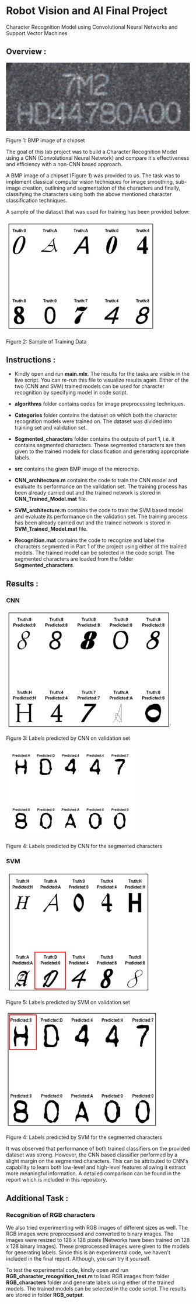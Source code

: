 # Robot Vision and AI Final Project
 Character Recognition Model using Convolutional Neural Networks and Support Vector Machines

## Overview :

![Chipset BMP image](src/charact2.bmp)

Figure 1: BMP image of a chipset

The goal of this lab project was to build a Character Recognition Model using a CNN (Convolutional Neural Network) and compare it's effectiveness and efficiency with a non-CNN based approach. 

A BMP image of a chipset (Figure 1) was provided to us. The task was to implement classical computer vision techniques for image smoothing, sub-image creation, outlining and segmentation of the characters and finally, classifying the characters using both the above mentioned character classification techniques.

A sample of the dataset that was used for training has been provided below:

![Dataset Sample](imgs/sample_dataset.png)

Figure 2: Sample of Training Data


## Instructions :

- Kindly open and run **main.mlx**. The results for the tasks are visible in the live script. You can re-run this file to visualize results again. Either of the two (CNN and SVM) trained models can be used for character recognition by specifying model in code script.

- **algorithms** folder contains codes for image preprocessing techniques.

- **Categories** folder contains the dataset on which both the character recognition models were trained on. The dataset was divided into training set and validation set.

- **Segmented_characters** folder contains the outputs of part 1, i.e. it contains segmented characters. These segmented characters are then given to the trained models for classification and generating appropriate labels.

- **src** contains the given BMP image of the microchip.

- **CNN_architecture.m** contains the code to train the CNN model and evaluate its performance on the validation set. The training process has been already carried out and the trained network is stored in **CNN_Trained_Model.mat** file.

- **SVM_architecture.m** contains the code to train the SVM based model and evaluate its performance on the validation set. The training process has been already carried out and the trained network is stored in **SVM_Trained_Model.mat** file.

- **Recognition.mat** contains the code to recognize and label the characters segmented in Part 1 of the project using either of the trained models. The trained model can be selected in the code script. The segmented characters are loaded from the folder **Segmented_characters**.

## Results :

### CNN

![CNN Validation Output](imgs/cnn_validation.png)

Figure 3: Labels predicted by CNN on validation set

![CNN Segmentation Output](imgs/cnn_segmented.png)

Figure 4: Labels predicted by CNN for the segmented characters

### SVM 

![SVM Validation Output](imgs/svm_validation.png)

Figure 5: Labels predicted by SVM on validation set

![SVM Segmentation Output](imgs/svm_segmented.png)

Figure 4: Labels predicted by SVM for the segmented characters


It was observed that performance of both trained classifiers on the provided dataset was strong. However, the CNN based classifier performed by a slight margin on the segmented characters. This can be attributed to CNN's capability to learn both low-level and high-level features allowing it extract more meaningful information. A detailed comparison can be found in the report which is included in this repository.

## Additional Task :

### Recognition of RGB characters

We also tried experimenting with RGB images of different sizes as well. The RGB images were preprocessed and converted to binary images. The images were resized to 128 x 128 pixels (Networks have been trained on 128 x 128 binary images). These preprocessed images were given to the models for generating labels. Since this is an experimental code, we haven't included in the final report. Although, you can try it yourself.

To test the experimental code, kindly open and run **RGB_character_recognition_test.m** to load RGB images from folder **RGB_characters** folder and generate labels using either of the trained models. The trained models can be selected in the code script. The results are stored in folder **RGB_output**.





